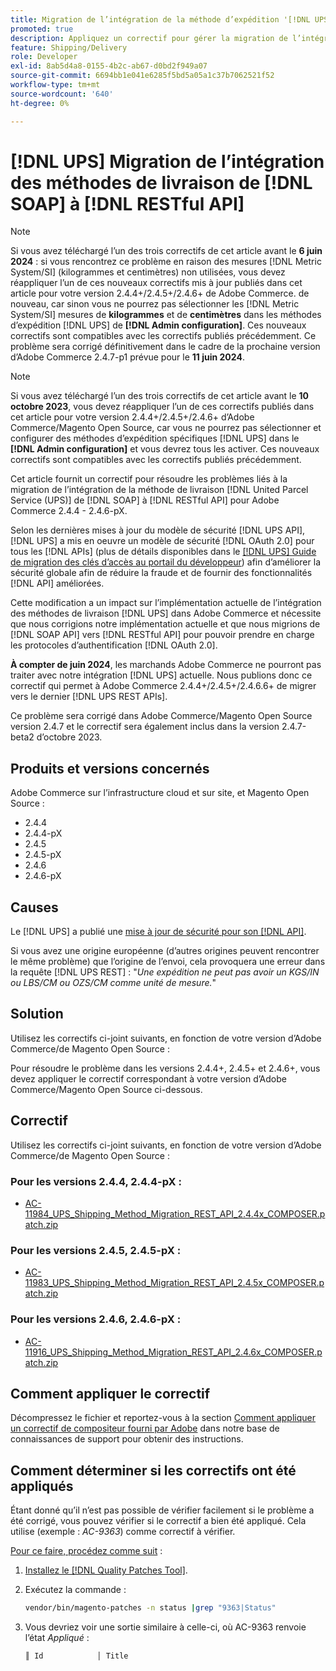 ```yaml
---
title: Migration de l’intégration de la méthode d’expédition '[!DNL UPS] de [!DNL SOAP] vers [!DNL RESTful API]'
promoted: true
description: Appliquez un correctif pour gérer la migration de l’intégration de la méthode de livraison  [!DNL UPS]  de [!DNL SOAP] vers [!DNL RESTful API] pour Adobe Commerce 2.4.4 - 2.4.6-pX.
feature: Shipping/Delivery
role: Developer
exl-id: 8ab5d4a8-0155-4b2c-ab67-d0bd2f949a07
source-git-commit: 6694bb1e041e6285f5bd5a05a1c37b7062521f52
workflow-type: tm+mt
source-wordcount: '640'
ht-degree: 0%

---
```


# [!DNL UPS] Migration de l’intégration des méthodes de livraison de [!DNL SOAP] à [!DNL RESTful API]

>[!NOTE]
>
>Si vous avez téléchargé l’un des trois correctifs de cet article avant le **6 juin 2024** : si vous rencontrez ce problème en raison des mesures [!DNL Metric System/SI] (kilogrammes et centimètres) non utilisées, vous devez réappliquer l’un de ces nouveaux correctifs mis à jour publiés dans cet article pour votre version 2.4.4+/2.4.5+/2.4.6+ de Adobe Commerce. de nouveau, car sinon vous ne pourrez pas sélectionner les [!DNL Metric System/SI] mesures de **kilogrammes** et de **centimètres** dans les méthodes d’expédition [!DNL UPS] de **[!DNL Admin configuration]**. Ces nouveaux correctifs sont compatibles avec les correctifs publiés précédemment. Ce problème sera corrigé définitivement dans le cadre de la prochaine version d’Adobe Commerce 2.4.7-p1 prévue pour le **11 juin 2024**.

>[!NOTE]
>
>Si vous avez téléchargé l’un des trois correctifs de cet article avant le **10 octobre 2023**, vous devez réappliquer l’un de ces correctifs publiés dans cet article pour votre version 2.4.4+/2.4.5+/2.4.6+ d’Adobe Commerce/Magento Open Source, car vous ne pourrez pas sélectionner et configurer des méthodes d’expédition spécifiques [!DNL UPS] dans le **[!DNL Admin configuration]** et vous devrez tous les activer. Ces nouveaux correctifs sont compatibles avec les correctifs publiés précédemment.

Cet article fournit un correctif pour résoudre les problèmes liés à la migration de l’intégration de la méthode de livraison [!DNL United Parcel Service (UPS)] de [!DNL SOAP] à [!DNL RESTful API] pour Adobe Commerce 2.4.4 - 2.4.6-pX.

Selon les dernières mises à jour du modèle de sécurité [!DNL UPS API], [!DNL UPS] a mis en oeuvre un modèle de sécurité [!DNL OAuth 2.0] pour tous les [!DNL APIs] (plus de détails disponibles dans le [[!DNL UPS] Guide de migration des clés d’accès au portail du développeur](https://developer.ups.com/oauth-developer-guide?loc=en_US&amp;sp_rid=NTA5MzQ1OTE2NjEyS0&amp;sp_mid=72989914)) afin d’améliorer la sécurité globale afin de réduire la fraude et de fournir des fonctionnalités [!DNL API] améliorées.

Cette modification a un impact sur l’implémentation actuelle de l’intégration des méthodes de livraison [!DNL UPS] dans Adobe Commerce et nécessite que nous corrigions notre implémentation actuelle et que nous migrions de [!DNL SOAP API] vers [!DNL RESTful API] pour pouvoir prendre en charge les protocoles d’authentification [!DNL OAuth 2.0].

**À compter de juin 2024**, les marchands Adobe Commerce ne pourront pas traiter avec notre intégration [!DNL UPS] actuelle. Nous publions donc ce correctif qui permet à Adobe Commerce 2.4.4+/2.4.5+/2.4.6.6+ de migrer vers le dernier [!DNL UPS REST APIs].

Ce problème sera corrigé dans Adobe Commerce/Magento Open Source version 2.4.7 et le correctif sera également inclus dans la version 2.4.7-beta2 d’octobre 2023.

## Produits et versions concernés

Adobe Commerce sur l’infrastructure cloud et sur site, et Magento Open Source :

* 2.4.4
* 2.4.4-pX
* 2.4.5
* 2.4.5-pX
* 2.4.6
* 2.4.6-pX

## Causes

Le [!DNL UPS] a publié une [mise à jour de sécurité pour son [!DNL API]](https://developer.ups.com/oauth-developer-guide?loc=en_US&amp;sp_rid=NTA5MzQ1OTE2NjEyS0&amp;sp_mid=72989914).

Si vous avez une origine européenne (d’autres origines peuvent rencontrer le même problème) que l’origine de l’envoi, cela provoquera une erreur dans la requête [!DNL UPS REST] :
&quot;*Une expédition ne peut pas avoir un KGS/IN ou LBS/CM ou OZS/CM comme unité de mesure.*&quot;

## Solution

Utilisez les correctifs ci-joint suivants, en fonction de votre version d’Adobe Commerce/de Magento Open Source :

Pour résoudre le problème dans les versions 2.4.4+, 2.4.5+ et 2.4.6+, vous devez appliquer le correctif correspondant à votre version d’Adobe Commerce/Magento Open Source ci-dessous.

## Correctif

Utilisez les correctifs ci-joint suivants, en fonction de votre version d’Adobe Commerce/de Magento Open Source :

### Pour les versions 2.4.4, 2.4.4-pX :

* [AC-11984_UPS_Shipping_Method_Migration_REST_API_2.4.4x_COMPOSER.patch.zip](assets/AC-11984_UPS_Shipping_Method_Migration_REST_API_2.4.4x_COMPOSER.patch.zip)

### Pour les versions 2.4.5, 2.4.5-pX :

* [AC-11983_UPS_Shipping_Method_Migration_REST_API_2.4.5x_COMPOSER.patch.zip](assets/AC-11983_UPS_Shipping_Method_Migration_REST_API_2.4.5x_COMPOSER.patch.zip)

### Pour les versions 2.4.6, 2.4.6-pX :

* [AC-11916_UPS_Shipping_Method_Migration_REST_API_2.4.6x_COMPOSER.patch.zip](assets/AC-11916_UPS_Shipping_Method_Migration_REST_API_2.4.6x_COMPOSER.patch.zip)

## Comment appliquer le correctif

Décompressez le fichier et reportez-vous à la section [Comment appliquer un correctif de compositeur fourni par Adobe](https://experienceleague.adobe.com/docs/commerce-knowledge-base/kb/how-to/how-to-apply-a-composer-patch-provided-by-magento.html?lang=fr) dans notre base de connaissances de support pour obtenir des instructions.

## Comment déterminer si les correctifs ont été appliqués

Étant donné qu’il n’est pas possible de vérifier facilement si le problème a été corrigé, vous pouvez vérifier si le correctif a bien été appliqué. Cela utilise (exemple : *AC-9363*) comme correctif à vérifier.

<u>Pour ce faire, procédez comme suit</u> :

1. [Installez le  [!DNL Quality Patches Tool]](https://experienceleague.adobe.com/docs/commerce-operations/tools/quality-patches-tool/usage.html?lang=fr).
1. Exécutez la commande :

   ```bash
   vendor/bin/magento-patches -n status |grep "9363|Status"
   ```

1. Vous devriez voir une sortie similaire à celle-ci, où AC-9363 renvoie l’état *Appliqué* :

   ```bash
   ║ Id            │ Title                                                        │ Category        │ Origin                 │ Status      │ Details                                          ║ ║ N/A           │ ../m2-hotfixes/AC-9363_USPS_Ground_Advantage_shipping_method_COMPOSER_patch.patch      │ Other           │ Local                  │ Applied     │ Patch type: Custom                                
   ```
